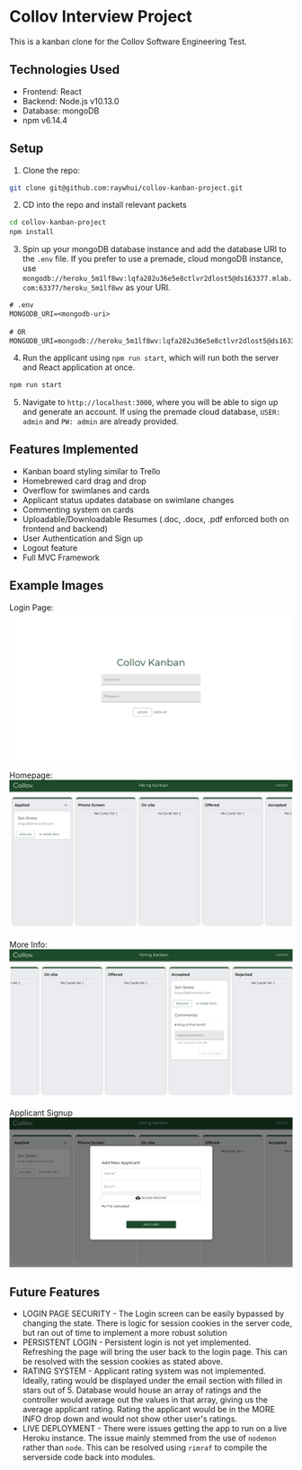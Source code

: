 # Collov Interview Project

This is a kanban clone for the Collov Software Engineering Test.

## Technologies Used

- Frontend: React
- Backend: Node.js v10.13.0
- Database: mongoDB
- npm v6.14.4

## Setup

1. Clone the repo:

```bash
git clone git@github.com:raywhui/collov-kanban-project.git
```

2. CD into the repo and install relevant packets

```bash
cd collov-kanban-project
npm install
```

3. Spin up your mongoDB database instance and add the database URI to the `.env` file. If you prefer to use a premade, cloud mongoDB instance, use `mongodb://heroku_5m1lf8wv:lqfa282u36e5e8ctlvr2dlost5@ds163377.mlab.com:63377/heroku_5m1lf8wv` as your URI.

```
# .env
MONGODB_URI=<mongodb-uri>

# OR
MONGODB_URI=mongodb://heroku_5m1lf8wv:lqfa282u36e5e8ctlvr2dlost5@ds163377.mlab.com:63377/heroku_5m1lf8wv
```

4. Run the applicant using `npm run start`, which will run both the server and React application at once.

```bash
npm run start
```

5. Navigate to `http://localhost:3000`, where you will be able to sign up and generate an account. If using the premade cloud database, `USER: admin` and `PW: admin` are already provided.

## Features Implemented

- Kanban board styling similar to Trello
- Homebrewed card drag and drop
- Overflow for swimlanes and cards
- Applicant status updates database on swimlane changes
- Commenting system on cards
- Uploadable/Downloadable Resumes (.doc, .docx, .pdf enforced both on frontend and backend)
- User Authentication and Sign up
- Logout feature
- Full MVC Framework

## Example Images

Login Page:
![login](./images/login.png)

Homepage:
![homepage](./images/homepage.png)

More Info:
![more info](./images/moreinfo.png)

Applicant Signup
![applicant signup](./images/applicant.png)

## Future Features

- LOGIN PAGE SECURITY - The Login screen can be easily bypassed by changing the state. There is logic for session cookies in the server code, but ran out of time to implement a more robust solution
- PERSISTENT LOGIN - Persistent login is not yet implemented. Refreshing the page will bring the user back to the login page. This can be resolved with the session cookies as stated above.
- RATING SYSTEM - Applicant rating system was not implemented. Ideally, rating would be displayed under the email section with filled in stars out of 5. Database would house an array of ratings and the controller would average out the values in that array, giving us the average applicant rating. Rating the applicant would be in the MORE INFO drop down and would not show other user's ratings.
- LIVE DEPLOYMENT - There were issues getting the app to run on a live Heroku instance. The issue mainly stemmed from the use of `nodemon` rather than `node`. This can be resolved using `rimraf` to compile the serverside code back into modules.
